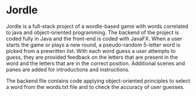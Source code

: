 # Jordle
Jordle is a full-stack project of a wordle-based game with words correlated to java and object-oriented programming. 
The backend of the project is coded fully in Java and the front-end is coded with JavaFX.
When a user starts the game or plays a new round, a pseudo-random 5-letter word is picked from a prewritten list. 
With each word guess a user attempts to guess, they are provided feedback on the letters that are present in the word and the letters that are in the correct position.
Additional scenes and panes are added for introductions and instructions.

The backend file contains code applying object-oriented principles to select a word from the words.txt file and to check the accuracy of user guesses.
